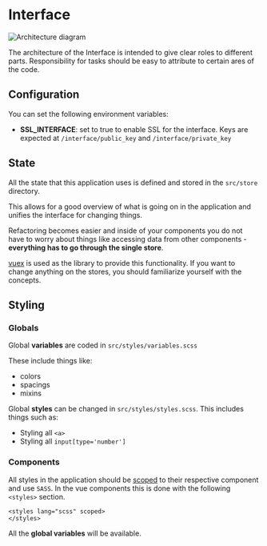 # Interface

![Architecture diagram](Architecture_diagram.jpg)

The architecture of the Interface is intended to give clear roles to different parts. Responsibility for tasks should be easy to attribute to certain ares of the code.

## Configuration

You can set the following environment variables:

- **SSL_INTERFACE**: set to true to enable SSL for the interface. Keys are expected at `/interface/public_key` and `/interface/private_key`

## State

All the state that this application uses is defined and stored in the `src/store` directory.

This allows for a good overview of what is going on in the application and unifies the interface for changing things.

Refactoring becomes easier and inside of your components you do not have to worry about things like accessing data from other components - **everything has to go through the single store**.

[vuex](https://vuex.vuejs.org/) is used as the library to provide this functionality. If you want to change anything on the stores, you should familiarize yourself with the concepts.

## Styling


### Globals
Global **variables** are coded in `src/styles/variables.scss`

These include things like:

- colors
- spacings
- mixins

Global **styles** can be changed in `src/styles/styles.scss`.
This includes things such as:

- Styling all `<a>`
- Styling all `input[type='number']`

### Components

All styles in the application should be [scoped](https://vuejs.org/v2/style-guide/#Component-style-scoping-essential) to their respective component and use `SASS`.
In the vue components this is done with the following `<styles>` section.

```vue
<styles lang="scss" scoped>
</styles>
```

All the **global variables** will be available.


